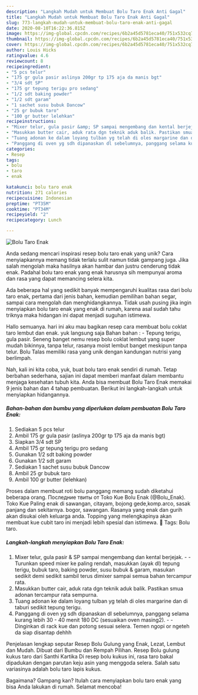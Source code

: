 ```yaml
---
description: "Langkah Mudah untuk Membuat Bolu Taro Enak Anti Gagal"
title: "Langkah Mudah untuk Membuat Bolu Taro Enak Anti Gagal"
slug: 773-langkah-mudah-untuk-membuat-bolu-taro-enak-anti-gagal
date: 2020-08-10T16:22:36.815Z
image: https://img-global.cpcdn.com/recipes/6b2a45d5781eca40/751x532cq70/bolu-taro-enak-foto-resep-utama.jpg
thumbnail: https://img-global.cpcdn.com/recipes/6b2a45d5781eca40/751x532cq70/bolu-taro-enak-foto-resep-utama.jpg
cover: https://img-global.cpcdn.com/recipes/6b2a45d5781eca40/751x532cq70/bolu-taro-enak-foto-resep-utama.jpg
author: Louis Hicks
ratingvalue: 4.6
reviewcount: 8
recipeingredient:
- "5 pcs telur"
- "175 gr gula pasir aslinya 200gr tp 175 aja da manis bgt"
- "3/4 sdt SP"
- "175 gr tepung terigu pro sedang"
- "1/2 sdt baking powder"
- "1/2 sdt garam"
- "1 sachet susu bubuk Dancow"
- "25 gr bubuk taro"
- "100 gr butter lelehkan"
recipeinstructions:
- "Mixer telur, gula pasir &amp; SP sampai mengembang dan kental berjejak.  Turunkan speed mixer ke paling rendah, masukkan (ayak dl) tepung terigu, bubuk taro, baking powder, susu bubuk &amp; garam, masukan sedikit demi sedikit sambil terus dimixer sampai semua bahan tercampur rata."
- "Masukkan butter cair, aduk rata dgn teknik aduk balik. Pastikan smua adonan tercampur rata sempurna."
- "Tuang adonan ke dalam loyang tulban yg telah di oles margarine dan di taburi sedikit tepung terigu."
- "Panggang di oven yg sdh dipanaskan dl sebelumnya, panggang selama kurang lebih 30 - 40 menit 180 DC (sesuaikan oven masing2).  Dinginkan di rack kue dan potong sesuai selera. Temen ngopi or ngeteh da siap disantap dehhh"
categories:
- Resep
tags:
- bolu
- taro
- enak

katakunci: bolu taro enak 
nutrition: 271 calories
recipecuisine: Indonesian
preptime: "PT35M"
cooktime: "PT34M"
recipeyield: "2"
recipecategory: Lunch

---
```



![Bolu Taro Enak](https://img-global.cpcdn.com/recipes/6b2a45d5781eca40/751x532cq70/bolu-taro-enak-foto-resep-utama.jpg)

Anda sedang mencari inspirasi resep bolu taro enak yang unik? Cara menyiapkannya memang tidak terlalu sulit namun tidak gampang juga. Jika salah mengolah maka hasilnya akan hambar dan justru cenderung tidak enak. Padahal bolu taro enak yang enak harusnya sih mempunyai aroma dan rasa yang dapat memancing selera kita.

Ada beberapa hal yang sedikit banyak mempengaruhi kualitas rasa dari bolu taro enak, pertama dari jenis bahan, kemudian pemilihan bahan segar, sampai cara mengolah dan menghidangkannya. Tidak usah pusing jika ingin menyiapkan bolu taro enak yang enak di rumah, karena asal sudah tahu triknya maka hidangan ini dapat menjadi suguhan istimewa.

Hallo semuanya. hari ini aku mau bagikan resep cara membuat bolu coklat taro lembut dan enak. yuk langsung saja Bahan bahan : - Tepung terigu, gula pasir. Seneng banget nemu resep bolu coklat lembut yang super mudah bikinnya, tanpa telur, rasanya moist lembut banget meskipun tanpa telur. Bolu Talas memiliki rasa yang unik dengan kandungan nutrisi yang berlimpah.


Nah, kali ini kita coba, yuk, buat bolu taro enak sendiri di rumah. Tetap berbahan sederhana, sajian ini dapat memberi manfaat dalam membantu menjaga kesehatan tubuh kita. Anda bisa membuat Bolu Taro Enak memakai 9 jenis bahan dan 4 tahap pembuatan. Berikut ini langkah-langkah untuk menyiapkan hidangannya.

<!--inarticleads1-->

##### Bahan-bahan dan bumbu yang diperlukan dalam pembuatan Bolu Taro Enak:

1. Sediakan 5 pcs telur
1. Ambil 175 gr gula pasir (aslinya 200gr tp 175 aja da manis bgt)
1. Siapkan 3/4 sdt SP
1. Ambil 175 gr tepung terigu pro sedang
1. Gunakan 1/2 sdt baking powder
1. Gunakan 1/2 sdt garam
1. Sediakan 1 sachet susu bubuk Dancow
1. Ambil 25 gr bubuk taro
1. Ambil 100 gr butter (lelehkan)


Proses dalam membuat roti bolu panggang memang sudah diketahui beberapa orang. Последние твиты от Toko Kue Bolu Enak (@Bolu_Enak). Toko Kue Paling enak di sawangan, citayam, bojong gede,komp.arco, sasak panjang dan sekitarnya. bogor, sawangan. Rasanya yang enak dan gurih akan disukai oleh keluarga anda. Topping yang melengkapinya akan membuat kue cubit taro ini menjadi lebih spesial dan istimewa.  Tags: Bolu taro. 

<!--inarticleads2-->

##### Langkah-langkah menyiapkan Bolu Taro Enak:

1. Mixer telur, gula pasir &amp; SP sampai mengembang dan kental berjejak. -  - Turunkan speed mixer ke paling rendah, masukkan (ayak dl) tepung terigu, bubuk taro, baking powder, susu bubuk &amp; garam, masukan sedikit demi sedikit sambil terus dimixer sampai semua bahan tercampur rata.
1. Masukkan butter cair, aduk rata dgn teknik aduk balik. Pastikan smua adonan tercampur rata sempurna.
1. Tuang adonan ke dalam loyang tulban yg telah di oles margarine dan di taburi sedikit tepung terigu.
1. Panggang di oven yg sdh dipanaskan dl sebelumnya, panggang selama kurang lebih 30 - 40 menit 180 DC (sesuaikan oven masing2). -  - Dinginkan di rack kue dan potong sesuai selera. Temen ngopi or ngeteh da siap disantap dehhh


Penjelasan lengkap seputar Resep Bolu Gulung yang Enak, Lezat, Lembut dan Mudah. Dibuat dari Bumbu dan Rempah Pilihan. Resep Bolu gulung kukus taro dari Santhi Kartika Di resep bolu kukus ini, rasa taro bakal dipadukan dengan parutan keju asin yang menggoda selera. Salah satu variasinya adalah bolu taro lapis kukus. 

Bagaimana? Gampang kan? Itulah cara menyiapkan bolu taro enak yang bisa Anda lakukan di rumah. Selamat mencoba!
